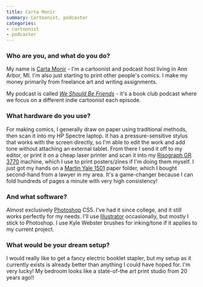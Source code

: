 ```yaml
---
title: Carta Monir
summary: Cartoonist, podcaster
categories:
- cartoonist
- podcaster
---
```


### Who are you, and what do you do?

My name is [Carta Monir](http://cartamonir.com/ "Carta's website.") - I'm a cartoonist and podcast host living in Ann Arbor, MI. I'm also just starting to print other people's comics. I make my money primarily from freelance art and writing assignments.

My podcast is called [_We Should Be Friends_](https://soundcloud.com/we-should-be-friends "Carta's podcast.") - it's a book club podcast where we focus on a different indie cartoonist each episode.

### What hardware do you use?

For making comics, I generally draw on paper using traditional methods, then scan it into my HP Spectre laptop. It has a pressure-sensitive stylus that works with the screen directly, so I'm able to edit the work and add tone without attaching an external tablet. From there I send it off to my editor, or print it on a cheap laser printer and scan it into my [Risograph GR 3770][gr-3770] machine, which I use to print posters/zines if I'm doing them myself. I just got my hands on a [Martin Yale 1501][1501x] paper folder, which I bought second-hand from a lawyer in my area. It's a game-changer because I can fold hundreds of pages a minute with very high consistency!

### And what software?

Almost exclusively [Photoshop][] CS5. I've had it since college, and it still works perfectly for my needs. I'll use [Illustrator][] occasionally, but mostly I stick to Photoshop. I use Kyle Webster brushes for inking/tone if it applies to my current project.

### What would be your dream setup?

I would really like to get a fancy electric booklet stapler, but my setup as it currently exists is already better than anything I could have hoped for. I'm very lucky! My bedroom looks like a state-of-the art print studio from 20 years ago!!

[1501x]: https://martinyale.com/paper-handling-products/1501x-automatic-paper-folder/ "An automatic paper folder."
[gr-3770]: https://en.wikipedia.org/wiki/Risograph "A photocopier."
[illustrator]: https://www.adobe.com/products/illustrator.html "A vector graphics editor."
[photoshop]: https://www.adobe.com/products/photoshop.html "A bitmap image editor."
